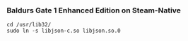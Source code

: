 ### Baldurs Gate 1 Enhanced Edition on Steam-Native
````
cd /usr/lib32/
sudo ln -s libjson-c.so libjson.so.0
````
